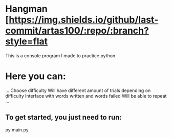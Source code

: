 # Hangman [https://img.shields.io/github/last-commit/artas100/:repo/:branch?style=flat

This is a console program I made to practice python.

# Here you can:
...
    Choose difficulty
    Will have different amount of trials depending on difficulty
    Interface with words written and words failed
    Will be able to repeat
...    
## To get started, you just need to run:

py main.py
